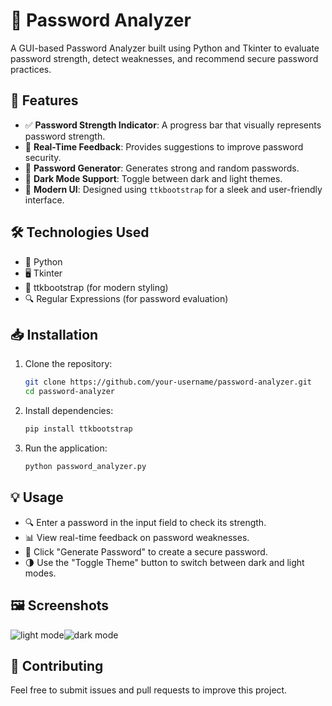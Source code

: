# 🔐 Password Analyzer

A GUI-based Password Analyzer built using Python and Tkinter to evaluate password strength, detect weaknesses, and recommend secure password practices.

## 🚀 Features
- ✅ **Password Strength Indicator**: A progress bar that visually represents password strength.
- 📝 **Real-Time Feedback**: Provides suggestions to improve password security.
- 🔑 **Password Generator**: Generates strong and random passwords.
- 🌙 **Dark Mode Support**: Toggle between dark and light themes.
- 🎨 **Modern UI**: Designed using `ttkbootstrap` for a sleek and user-friendly interface.

## 🛠 Technologies Used
- 🐍 Python
- 🖥 Tkinter
- 🎨 ttkbootstrap (for modern styling)
- 🔍 Regular Expressions (for password evaluation)

## 📥 Installation
1. Clone the repository:
   ```sh
   git clone https://github.com/your-username/password-analyzer.git
   cd password-analyzer
   ```
2. Install dependencies:
   ```sh
   pip install ttkbootstrap
   ```
3. Run the application:
   ```sh
   python password_analyzer.py
   ```

## 💡 Usage
- 🔍 Enter a password in the input field to check its strength.
- 📊 View real-time feedback on password weaknesses.
- 🔄 Click "Generate Password" to create a secure password.
- 🌗 Use the "Toggle Theme" button to switch between dark and light modes.

## 🖼 Screenshots
![light mode](https://github.com/user-attachments/assets/039b9ff7-1677-49de-b772-0a1f73cfd645)![dark mode](https://github.com/user-attachments/assets/dd7d2caa-61c8-4b09-844d-134a30d3f9c3)



## 🤝 Contributing
Feel free to submit issues and pull requests to improve this project.

